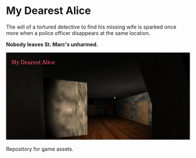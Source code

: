 # My Dearest Alice 

The will of a tortured detective to find his missing wife is sparked once more when a police officer disappears at the same location.

**Nobody leaves St. Marc's unharmed.**


![My Dearest Alice](images/MDA.png)



Repository for game assets.

